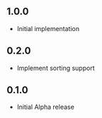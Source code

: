 ## 1.0.0

- Initial implementation

## 0.2.0

- Implement sorting support

## 0.1.0

- Initial Alpha release
